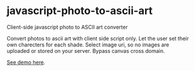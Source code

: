 # javascript-photo-to-ascii-art
Client-side javascript photo to ASCII art converter

Convert photos to ascii art with client side script only. 
Let the user set their own charecters for each shade. 
Select image uri, so no images are uploaded or stored on your server.
Bypass canvas cross domain.

<a href="http://smhow.com/image-to-ascii-converter/?c=git">See demo here</a>.